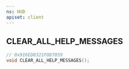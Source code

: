 ```yaml
---
ns: HUD
apiset: client
---
```

## CLEAR_ALL_HELP_MESSAGES

```c
// 0x916ED8321F087059
void CLEAR_ALL_HELP_MESSAGES();
```





